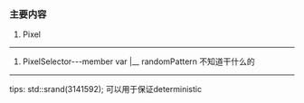<!--
 * @Author: Liu Weilong
 * @Date: 2021-04-27 11:16:45
 * @LastEditors: Liu Weilong 
 * @LastEditTime: 2021-04-27 11:19:35
 * @FilePath: /Codes/37. dso/code_reading/extract.md
 * @Description: 
-->
### 主要内容
1. Pixel

----
1. PixelSelector---member var
   |__ randomPattern 不知道干什么的



----
tips:
std::srand(3141592);  可以用于保证deterministic